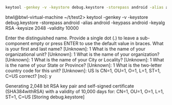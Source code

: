  
 ```sh
 keytool -genkey -v -keystore debug.keystore -storepass android -alias android -keypass android -keyalg RSA -keysize 2048 -validity 10000

 ```


 btwl@btwl-virtual-machine ~/t/test2> keytool -genkey -v -keystore debug.keystore -storepass android -alias android -keypass android -keyalg RSA -keysize 2048 -validity 10000

Enter the distinguished name. Provide a single dot (.) to leave a sub-component empty or press ENTER to use the default value in braces.
What is your first and last name?
  [Unknown]:  1
What is the name of your organizational unit?
  [Unknown]:  1
What is the name of your organization?
  [Unknown]:  1
What is the name of your City or Locality?
  [Unknown]:  1
What is the name of your State or Province?
  [Unknown]:  1
What is the two-letter country code for this unit?
  [Unknown]:  US
Is CN=1, OU=1, O=1, L=1, ST=1, C=US correct?
  [no]:  y

Generating 2,048 bit RSA key pair and self-signed certificate (SHA384withRSA) with a validity of 10,000 days
        for: CN=1, OU=1, O=1, L=1, ST=1, C=US
[Storing debug.keystore]

